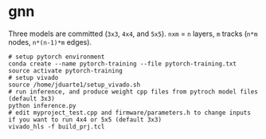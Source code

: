 # gnn

Three models are committed (`3x3`, `4x4`, and `5x5`). `nxm` = `n` layers, `m` tracks (`n*m` nodes, `n*(n-1)*m` edges).

```
# setup pytorch environment
conda create --name pytorch-training --file pytorch-training.txt 
source activate pytorch-training
# setup vivado
source /home/jduarte1/setup_vivado.sh
# run inference, and produce weight cpp files from pytroch model files (default 3x3)
python inference.py
# edit myproject_test.cpp and firmware/parameters.h to change inputs if you want to run 4x4 or 5x5 (default 3x3)
vivado_hls -f build_prj.tcl
```